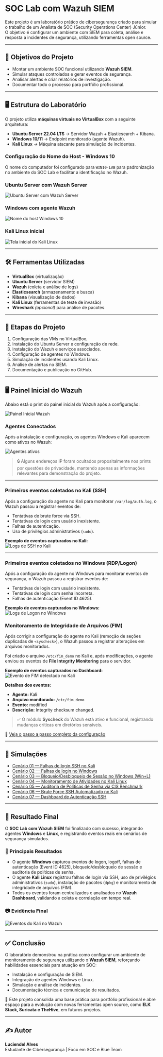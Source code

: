 # SOC Lab com Wazuh SIEM

Este projeto é um laboratório prático de cibersegurança criado para simular o trabalho de um Analista de SOC (Security Operations Center) Júnior.  
O objetivo é configurar um ambiente com SIEM para coleta, análise e resposta a incidentes de segurança, utilizando ferramentas open source.

---

## 🎯 Objetivos do Projeto
- Montar um ambiente SOC funcional utilizando **Wazuh SIEM**.
- Simular ataques controlados e gerar eventos de segurança.
- Analisar alertas e criar relatórios de investigação.
- Documentar todo o processo para portfólio profissional.

---

## 🖥️ Estrutura do Laboratório
O projeto utiliza **máquinas virtuais no VirtualBox** com a seguinte arquitetura:

- **Ubuntu Server 22.04 LTS** → Servidor Wazuh + Elasticsearch + Kibana.
- **Windows 10/11** → Endpoint monitorado (agente Wazuh).
- **Kali Linux** → Máquina atacante para simulação de incidentes.

### Configuração do Nome do Host - Windows 10
O nome do computador foi configurado para `WIN10-LAB` para padronização no ambiente do SOC Lab e facilitar a identificação no Wazuh.

### Ubuntu Server com Wazuh Server
![Ubuntu Server com Wazuh Server](docs/docs_ubuntu_server.png)

### Windows com agente Wazuh
![Nome do host Windows 10](docs/win10_nome_host.png)

### Kali Linux inicial
![Tela inicial do Kali Linux](docs/docs_kali_inicial.png)

---

## 🛠️ Ferramentas Utilizadas
- **VirtualBox** (virtualização)
- **Ubuntu Server** (servidor SIEM)
- **Wazuh** (coleta e análise de logs)
- **Elasticsearch** (armazenamento e busca)
- **Kibana** (visualização de dados)
- **Kali Linux** (ferramentas de teste de invasão)
- **Wireshark** *(opcional)* para análise de pacotes

---

## 📅 Etapas do Projeto
1. Configuração das VMs no VirtualBox.
2. Instalação do Ubuntu Server e configuração de rede.
3. Instalação do Wazuh e serviços associados.
4. Configuração de agentes no Windows.
5. Simulação de incidentes usando Kali Linux.
6. Análise de alertas no SIEM.
7. Documentação e publicação no GitHub.

---

## 🖥️ Painel Inicial do Wazuh

Abaixo está o print do painel inicial do Wazuh após a configuração:

![Painel Inicial Wazuh](docs/wazuh_painel_inicial.png)

### Agentes Conectados
Após a instalação e configuração, os agentes Windows e Kali aparecem como ativos no Wazuh:

![Agentes ativos](docs/agents_ativos.png)  
> 🔒 Alguns endereços IP foram ocultados propositalmente nos prints por questões de privacidade, mantendo apenas as informações relevantes para demonstração do projeto.

---

### Primeiros eventos coletados no Kali (SSH)
Após a configuração do agente no Kali para monitorar `/var/log/auth.log`, o Wazuh passou a registrar eventos de:
- Tentativas de brute force via SSH.
- Tentativas de login com usuário inexistente.
- Falhas de autenticação.
- Uso de privilégios administrativos (`sudo`).

**Exemplo de eventos capturados no Kali:**  
![Logs de SSH no Kali](docs/wazuh_kali_ssh_logs.png)

---

### Primeiros eventos coletados no Windows (RDP/Logon)
Após a configuração do agente no Windows para monitorar eventos de segurança, o Wazuh passou a registrar eventos de:
- Tentativas de login com usuário inexistente.
- Tentativas de login com senha incorreta.
- Falhas de autenticação (Event ID 4625).

**Exemplo de eventos capturados no Windows:**  
![Logs de Logon no Windows](docs/win_4625_events.png)

### Monitoramento de Integridade de Arquivos (FIM)

Após corrigir a configuração do agente no Kali (remoção de seções duplicadas de `<syscheck>`), o Wazuh passou a registrar alterações em arquivos monitorados.

Foi criado o arquivo `/etc/fim_demo` no Kali e, após modificações, o agente enviou os eventos de **File Integrity Monitoring** para o servidor.  

**Exemplo de eventos capturados no Dashboard:**  
![Evento de FIM detectado no Kali](docs/fim_demo_event.png)

**Detalhes dos eventos:**
- **Agente:** Kali  
- **Arquivo monitorado:** `/etc/fim_demo`  
- **Evento:** modified  
- **Descrição:** Integrity checksum changed.  

> ✅ O módulo **Syscheck** do Wazuh está ativo e funcional, registrando mudanças críticas em diretórios sensíveis.

📄 [Veja o passo a passo completo da configuração](docs/03-simulacoes/03-fim-kali.md)

---

## 🎯 Simulações
- [Cenário 01 — Falhas de login SSH no Kali](docs/03-simulacoes/01-ssh-falhas-kali.md)  
- [Cenário 02 — Falhas de login no Windows](docs/03-simulacoes/02-windows-falhas-login.md)  
- [Cenário 03 — Bloqueio/Desbloqueio de Sessão no Windows (Win+L)](docs/03-simulacoes/03-windows-lock-unlock.md)  
- [Cenário 04 — Monitoramento de Atividades no Kali Linux](docs/03-simulacoes/04-kali-monitoramento.md)  
- [Cenário 05 — Auditoria de Políticas de Senha via CIS Benchmark](docs/03-simulacoes/05-windows-sca-cis-password.md)  
- [Cenário 06 — Brute Force SSH Automatizado no Kali](docs/03-simulacoes/06-ssh-bruteforce-kali.md)  
- [Cenário 07 — Dashboard de Autenticação SSH](docs/03-simulacoes/07-ssh-dashboard.md)  
  
---

## 📌 Resultado Final

O **SOC Lab com Wazuh SIEM** foi finalizado com sucesso, integrando agentes **Windows** e **Linux**, e registrando eventos reais em cenários de segurança simulados.  

### 🔎 Principais Resultados
- O agente **Windows** capturou eventos de logon, logoff, falhas de autenticação (Event ID 4625), bloqueio/desbloqueio de sessão e auditoria de políticas de senha.  
- O agente **Kali Linux** registrou falhas de login via SSH, uso de privilégios administrativos (`sudo`), instalação de pacotes (`dpkg`) e monitoramento de integridade de arquivos (FIM).  
- Todos os eventos foram centralizados e analisados no **Wazuh Dashboard**, validando a coleta e correlação em tempo real.  

### 📷 Evidência Final
![Eventos do Kali no Wazuh](docs/03-simulacoes/wazuh_kali_eventos.png)

---

## ✅ Conclusão

O laboratório demonstrou na prática como configurar um ambiente de monitoramento de segurança utilizando o **Wazuh SIEM**, reforçando habilidades essenciais para atuação em SOC:  
- Instalação e configuração de SIEM.  
- Integração de agentes Windows e Linux.  
- Simulação e análise de incidentes.  
- Documentação técnica e comunicação de resultados.  

🚀 Este projeto consolida uma base prática para portfólio profissional e abre espaço para a evolução com novas ferramentas open source, como **ELK Stack, Suricata e TheHive**, em futuros projetos.

---

## ✍️ Autor
**Luciendel Alves**  
Estudante de Cibersegurança | Foco em SOC e Blue Team
